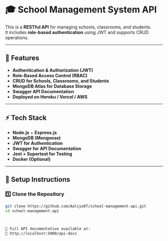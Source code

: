 # 🎓 School Management System API

This is a **RESTful API** for managing schools, classrooms, and students.  
It includes **role-based authentication** using JWT and supports CRUD operations.

---

## 🚀 **Features**
- **Authentication & Authorization (JWT)**
- **Role-Based Access Control (RBAC)**
- **CRUD for Schools, Classrooms, and Students**
- **MongoDB Atlas for Database Storage**
- **Swagger API Documentation**
- **Deployed on Heroku / Vercel / AWS**

---

## ⚡ **Tech Stack**
- **Node.js** + **Express.js**
- **MongoDB (Mongoose)**
- **JWT for Authentication**
- **Swagger for API Documentation**
- **Jest + Supertest for Testing**
- **Docker (Optional)**

---

## 📌 **Setup Instructions**

### **1️⃣ Clone the Repository**
```bash
git clone https://github.com/Aaliya97/school-management-api.git
cd school-management-api



📖 Full API documentation available at:
📌 http://localhost:5000/api-docs
